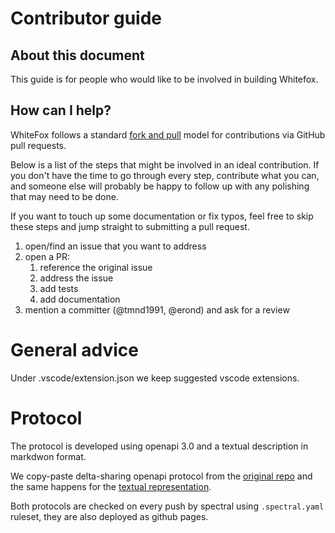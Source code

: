 # Contributor guide

## About this document

This guide is for people who would like to be involved in building Whitefox.

## How can I help?

WhiteFox follows a standard
[fork and pull](https://help.github.com/articles/using-pull-requests/)
model for contributions via GitHub pull requests.

Below is a list of the steps that might be involved in an ideal
contribution. If you don't have the time to go through every step,
contribute what you can, and someone else will probably be happy to
follow up with any polishing that may need to be done.

If you want to touch up some documentation or fix typos, feel free to
skip these steps and jump straight to submitting a pull request.

1. open/find an issue that you want to address
2. open a PR:
   1. reference the original issue
   2. address the issue
   3. add tests
   4. add documentation
3. mention a committer (@tmnd1991, @erond) and ask for a review


# General advice

Under .vscode/extension.json we keep suggested vscode extensions.

# Protocol

The protocol is developed using openapi 3.0 and a textual description in markdwon format.

We copy-paste delta-sharing openapi protocol from the [original repo](https://github.com/delta-io/delta-sharing/blob/main/delta-sharing-protocl-api-description.yml) and the same happens for the [textual representation](https://github.com/delta-io/delta-sharing/blob/main/PROTOCOL.md).

Both protocols are checked on every push by spectral using `.spectral.yaml` ruleset, they are also deployed as github pages.